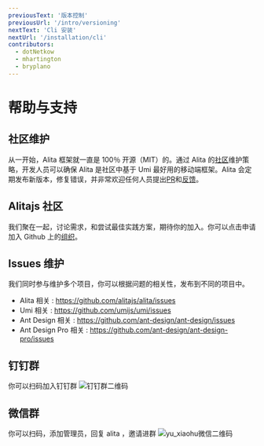 ```yaml
---
previousText: '版本控制'
previousUrl: '/intro/versioning'
nextText: 'Cli 安装'
nextUrl: '/installation/cli'
contributors:
  - dotNetkow
  - mhartington
  - bryplano
---
```


# 帮助与支持

## 社区维护

从一开始，Alita 框架就一直是 100％ 开源（MIT）的。通过 Alita 的[社区](https://github.com/alitajs)维护策略，开发人员可以确保 Alita 是社区中基于 Umi 最好用的移动端框架。Alita 会定期发布新版本，修复错误，并非常欢迎任何人员提出[PR](https://github.com/alitajs/alita/pulls)和[反馈](https://github.com/alitajs/alita/issues)。

## Alitajs 社区

我们聚在一起，讨论需求，和尝试最佳实践方案，期待你的加入。你可以点击申请加入 Github 上的[组织](https://github.com/alitajs)。

## Issues 维护

我们同时参与维护多个项目，你可以根据问题的相关性，发布到不同的项目中。

- Alita 相关 : https://github.com/alitajs/alita/issues
- Umi 相关 : https://github.com/umijs/umi/issues
- Ant Design 相关 : https://github.com/ant-design/ant-design/issues
- Ant Design Pro 相关 : https://github.com/ant-design/ant-design-pro/issues

## 钉钉群

你可以扫码加入钉钉群
![钉钉群二维码](/assets/qrcode/dingding.jpg)

## 微信群

你可以扫码，添加管理员，回复 alita ，邀请进群
![yu_xiaohu微信二维码](/assets/qrcode/wechat.jpg)
